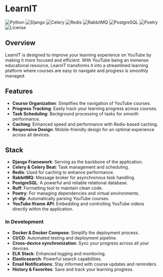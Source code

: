 # LearnIT

![Python](https://img.shields.io/badge/Python-3.13-blue)
![Django](https://img.shields.io/badge/Django-5.1.5-green)
![Celery](https://img.shields.io/badge/Celery-5.4-darkgreen)
![Redis](https://img.shields.io/badge/Redis-7.4.1-red)
![RabbitMQ](https://img.shields.io/badge/RabbitMQ-4.1-orange)
![PostgreSQL](https://img.shields.io/badge/PostgreSQL-17.2-blue)
![Poetry](https://img.shields.io/badge/Poetry-2.0.5-purple)
![License](https://img.shields.io/badge/License-MIT-yellow)

## Overview

LearnIT is designed to improve your learning experience on YouTube by making it more focused and efficient. With YouTube being an immense educational resource, LearnIT transforms it into a streamlined learning platform where courses are easy to navigate and progress is smoothly managed.

## Features

- **Course Organization**: Simplifies the navigation of YouTube courses.
- **Progress Tracking**: Easily track your learning progress across courses.
- **Task Scheduling**: Background processing of tasks for smooth performance.
- **Caching**: Enhanced speed and performance with Redis-based caching.
- **Responsive Design**: Mobile-friendly design for an optimal experience across all devices.

## Stack

- **Django Framework**: Serving as the backbone of the application.
- **Celery & Celery Beat**: Task management and scheduling.
- **Redis**: Used for caching to enhance performance.
- **RabbitMQ**: Message broker for asynchronous task handling.
- **PostgreSQL**: A powerful and reliable relational database.
- **Ruff**: Formatting tool to maintain clean code.
- **Poetry**: For managing dependencies and virtual environments.
- **yt-dlp**: Automatically parsing YouTube courses.
- **YouTube Iframe API**: Embedding and controlling YouTube videos directly within the application.

### In Development

- **Docker & Docker Compose**: Simplify the deployment process.
- **CI/CD**: Automated testing and deployment pipeline.
- **Cross-device synchronization**: Sync your progress across all your devices.
- **ELK Stack**: Enhanced logging and monitoring.
- **Elasticsearch**: Powerful search capabilities.
- **Email Notifications**: Stay informed with course updates and reminders.
- **History & Favorites**: Save and track your learning progress.

